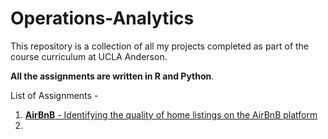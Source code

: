 # Operations-Analytics
This repository is a collection of all my projects completed as part of the course curriculum at UCLA Anderson. 

<b>All the assignments are written in R and Python</b>.

List of Assignments -
1. [<b>AirBnB</b> - Identifying the quality of home listings on the AirBnB platform](https://github.com/Aayushi-UCLA/Operations-Analytics/tree/master/AirBnB)
1. 
